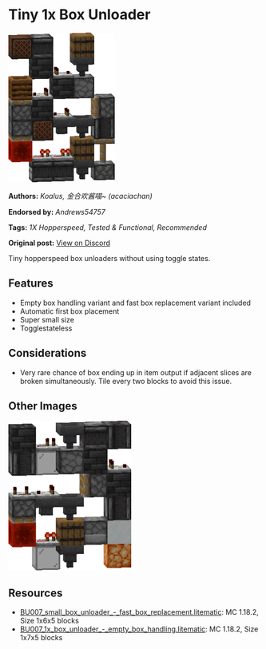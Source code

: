 # Tiny 1x Box Unloader
<img alt="area_render_3.png" src="images/area_render_3.png?raw=1" height="300px">

**Authors:** *Koalus, 金合欢酱喵~ (acaciachan)*

**Endorsed by:** *Andrews54757*

**Tags:** *1X Hopperspeed, Tested & Functional, Recommended*

**Original post:** [View on Discord](https://discord.com/channels/1375556143186837695/1388330669297631393)

Tiny hopperspeed box unloaders without using toggle states.
## Features
- Empty box handling variant and fast box replacement variant included
- Automatic first box placement
- Super small size
- Togglestateless
## Considerations
- Very rare chance of box ending up in item output if adjacent slices are broken simultaneously. Tile every two blocks to avoid this issue.

## Other Images
<img src="images/area_render_4.png?raw=1" height="300px">

## Resources
- [BU007_small_box_unloader_-_fast_box_replacement.litematic](attachments/BU007_small_box_unloader_-_fast_box_replacement.litematic): MC 1.18.2, Size 1x6x5 blocks
- [BU007_1x_box_unloader_-_empty_box_handling.litematic](attachments/BU007_1x_box_unloader_-_empty_box_handling.litematic): MC 1.18.2, Size 1x7x5 blocks
